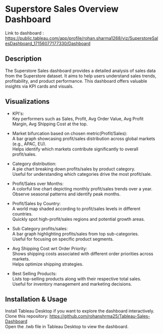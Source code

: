 # Superstore Sales Overview Dashboard

Link to dashboard : https://public.tableau.com/app/profile/rohan.sharma1268/viz/SuperstoreSalesDashboard_17156077177330/Dashboard

## Description
The Superstore Sales dashboard provides a detailed analysis of sales data from the Superstore dataset. It aims to help users understand sales trends, profitability, and product performance. This dashboard offers valuable insights via KPI cards and visuals.

## Visualizations

* KPI's:  
  Key performers such as Sales, Profit, Avg Order Value, Avg Profit Margin, Avg Shipping Cost at the top.
  
* Market bifurcation based on chosen metric(Profit/Sales):    
A bar graph showcasing profit/sales distribution across global markets (e.g., APAC, EU).  
Helps identify which markets contribute significantly to overall profit/sales.  
  
* Category distribution:  
A pie chart breaking down profits/sales by product category.  
Useful for understanding which categories drive the most profit/sale.  
  
* Profit/Sales over Months:  
A colorful line chart depicting monthly profit/sales trends over a year.  
Observe seasonal patterns and identify peak months.    
  
* Profit/Sales by Country:  
A world map shaded according to profit/sales levels in different countries.  
Quickly spot high-profit/sales regions and potential growth areas.

* Sub Category profits/sales:  
A bar graph highlighting profits/sales from top sub-categories.  
Useful for focusing on specific product segments.  
  
* Avg Shipping Cost wrt Order Priority:  
Shows shipping costs associated with different order priorities across markets.  
Helps optimize shipping strategies.  
  
* Best Selling Products:  
Lists top-selling products along with their respective total sales.  
Useful for inventory management and marketing decisions.  


## Installation & Usage
Install Tableau Desktop if you want to explore the dashboard interactively.  
Clone this repository:  https://github.com/rohanshrma25/Tableau-Sales-Dashboard  
Open the .twb file in Tableau Desktop to view the dashboard.  
